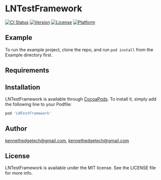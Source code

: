 # LNTestFramework

[![CI Status](https://img.shields.io/travis/kennethedgetech@gmail.com/LNTestFramework.svg?style=flat)](https://travis-ci.org/kennethedgetech@gmail.com/LNTestFramework)
[![Version](https://img.shields.io/cocoapods/v/LNTestFramework.svg?style=flat)](https://cocoapods.org/pods/LNTestFramework)
[![License](https://img.shields.io/cocoapods/l/LNTestFramework.svg?style=flat)](https://cocoapods.org/pods/LNTestFramework)
[![Platform](https://img.shields.io/cocoapods/p/LNTestFramework.svg?style=flat)](https://cocoapods.org/pods/LNTestFramework)

## Example

To run the example project, clone the repo, and run `pod install` from the Example directory first.

## Requirements

## Installation

LNTestFramework is available through [CocoaPods](https://cocoapods.org). To install
it, simply add the following line to your Podfile:

```ruby
pod 'LNTestFramework'
```

## Author

kennethedgetech@gmail.com, kennethedgetech@gmail.com

## License

LNTestFramework is available under the MIT license. See the LICENSE file for more info.
